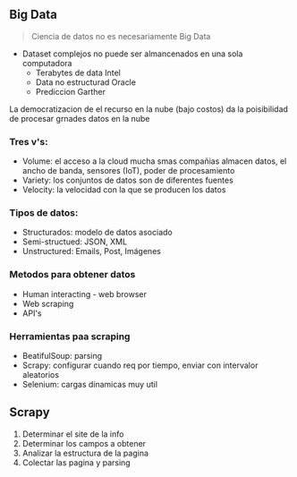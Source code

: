 ## Big Data

> Ciencia de datos no es necesariamente Big Data

- Dataset complejos no puede ser almancenados en una sola computadora
  - Terabytes de data Intel
  - Data no estructurad Oracle
  - Prediccion Garther

La democratizacion de el recurso en la nube (bajo costos) da la poisibilidad de procesar grnades datos en la nube

### Tres v's:
- Volume: el acceso a la cloud mucha smas compañias almacen datos, el ancho de banda, sensores (IoT), poder de procesamiento
- Variety: los conjuntos de datos son de diferentes fuentes
- Velocity: la velocidad con la que se producen los datos

### Tipos de datos:
- Structurados: modelo de datos asociado
- Semi-structued: JSON, XML
- Unstructured: Emails, Post, Imágenes

### Metodos para obtener datos
- Human interacting - web browser
- Web scraping
- API's

### Herramientas paa scraping
- BeatifulSoup: parsing
- Scrapy: configurar cuando req por tiempo, enviar con intervalor aleatorios
- Selenium: cargas dinamicas muy util

## Scrapy

1. Determinar el site  de la info
2. Determinar los campos a obtener
3. Analizar la estructura de la pagina
4. Colectar las pagina y parsing